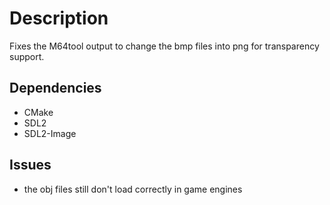 # Description
Fixes the M64tool output to change the bmp files into png for transparency support.

## Dependencies
* CMake
* SDL2
* SDL2-Image

## Issues
* the obj files still don't load correctly in game engines
